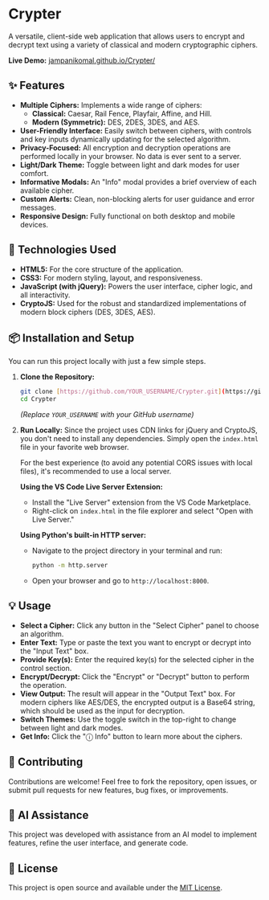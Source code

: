 # Crypter

A versatile, client-side web application that allows users to encrypt and decrypt text using a variety of classical and modern cryptographic ciphers.

**Live Demo:** [jampanikomal.github.io/Crypter/](https://jampanikomal.github.io/Crypter/)

## ✨ Features

- **Multiple Ciphers:** Implements a wide range of ciphers:
    - **Classical:** Caesar, Rail Fence, Playfair, Affine, and Hill.
    - **Modern (Symmetric):** DES, 2DES, 3DES, and AES.
- **User-Friendly Interface:** Easily switch between ciphers, with controls and key inputs dynamically updating for the selected algorithm.
- **Privacy-Focused:** All encryption and decryption operations are performed locally in your browser. No data is ever sent to a server.
- **Light/Dark Theme:** Toggle between light and dark modes for user comfort.
- **Informative Modals:** An "Info" modal provides a brief overview of each available cipher.
- **Custom Alerts:** Clean, non-blocking alerts for user guidance and error messages.
- **Responsive Design:** Fully functional on both desktop and mobile devices.

## 🚀 Technologies Used

- **HTML5:** For the core structure of the application.
- **CSS3:** For modern styling, layout, and responsiveness.
- **JavaScript (with jQuery):** Powers the user interface, cipher logic, and all interactivity.
- **CryptoJS:** Used for the robust and standardized implementations of modern block ciphers (DES, 3DES, AES).

## 📦 Installation and Setup

You can run this project locally with just a few simple steps.

1.  **Clone the Repository:**
    ```sh
    git clone [https://github.com/YOUR_USERNAME/Crypter.git](https://github.com/YOUR_USERNAME/Crypter.git)
    cd Crypter
    ```
    *(Replace `YOUR_USERNAME` with your GitHub username)*

2.  **Run Locally:**
    Since the project uses CDN links for jQuery and CryptoJS, you don't need to install any dependencies. Simply open the `index.html` file in your favorite web browser.

    For the best experience (to avoid any potential CORS issues with local files), it's recommended to use a local server.

    **Using the VS Code Live Server Extension:**
    - Install the "Live Server" extension from the VS Code Marketplace.
    - Right-click on `index.html` in the file explorer and select "Open with Live Server."

    **Using Python's built-in HTTP server:**
    - Navigate to the project directory in your terminal and run:
      ```sh
      python -m http.server
      ```
    - Open your browser and go to `http://localhost:8000`.

## 💡 Usage

- **Select a Cipher:** Click any button in the "Select Cipher" panel to choose an algorithm.
- **Enter Text:** Type or paste the text you want to encrypt or decrypt into the "Input Text" box.
- **Provide Key(s):** Enter the required key(s) for the selected cipher in the control section.
- **Encrypt/Decrypt:** Click the "Encrypt" or "Decrypt" button to perform the operation.
- **View Output:** The result will appear in the "Output Text" box. For modern ciphers like AES/DES, the encrypted output is a Base64 string, which should be used as the input for decryption.
- **Switch Themes:** Use the toggle switch in the top-right to change between light and dark modes.
- **Get Info:** Click the "ⓘ Info" button to learn more about the ciphers.

## 🤝 Contributing

Contributions are welcome! Feel free to fork the repository, open issues, or submit pull requests for new features, bug fixes, or improvements.

## 🤖 AI Assistance

This project was developed with assistance from an AI model to implement features, refine the user interface, and generate code.

## 📄 License

This project is open source and available under the [MIT License](LICENSE).
